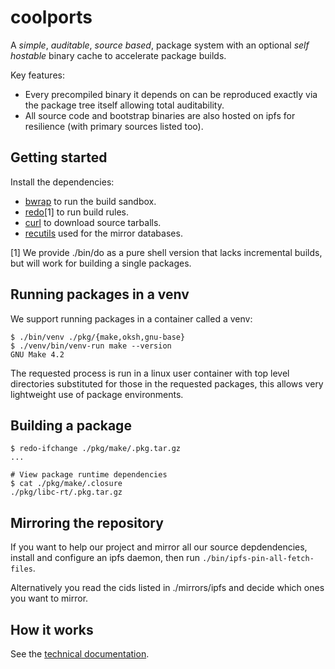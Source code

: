 # coolports

A *simple*, *auditable*, *source based*, package system with an optional
*self hostable* binary cache to accelerate package builds.

Key features:

-  Every precompiled binary it depends on can be reproduced exactly via the package tree itself allowing total auditability.
- All source code and bootstrap binaries are also hosted on ipfs for resilience (with primary sources listed too).


## Getting started

Install the dependencies:

- [bwrap](https://github.com/containers/bubblewrap) to run the build sandbox.
- [redo](https://github.com/apenwarr/redo)[1] to run build rules.
- [curl](https://curl.se/) to download source tarballs.
- [recutils](https://www.gnu.org/software/recutils) used for the mirror databases.


[1] We provide ./bin/do as a pure shell version that lacks incremental builds, but will work for building a single packages.

## Running packages in a venv

We support running packages in a container called a venv:

```
$ ./bin/venv ./pkg/{make,oksh,gnu-base}
$ ./venv/bin/venv-run make --version
GNU Make 4.2
```

The requested process is run in a linux user container with top level directories substituted for those
in the requested packages, this allows very lightweight use of package environments.

## Building a package

```
$ redo-ifchange ./pkg/make/.pkg.tar.gz
...

# View package runtime dependencies
$ cat ./pkg/make/.closure
./pkg/libc-rt/.pkg.tar.gz
```

## Mirroring the repository

If you want to help our project and mirror all our source depdendencies, install and configure an ipfs daemon, then run `./bin/ipfs-pin-all-fetch-files`.

Alternatively you read the cids listed in ./mirrors/ipfs and decide which ones you
want to mirror.


## How it works

See the [technical documentation](./doc/TECHNICAL.md).